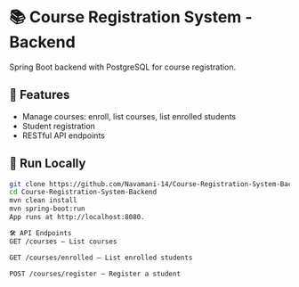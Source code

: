 # 📚 Course Registration System - Backend

Spring Boot backend with PostgreSQL for course registration.

## 🔹 Features
- Manage courses: enroll, list courses, list enrolled students  
- Student registration  
- RESTful API endpoints  

## 🚀 Run Locally
```bash
git clone https://github.com/Navamani-14/Course-Registration-System-Backend.git
cd Course-Registration-System-Backend
mvn clean install
mvn spring-boot:run
App runs at http://localhost:8080.

🛠️ API Endpoints
GET /courses – List courses

GET /courses/enrolled – List enrolled students

POST /courses/register – Register a student
